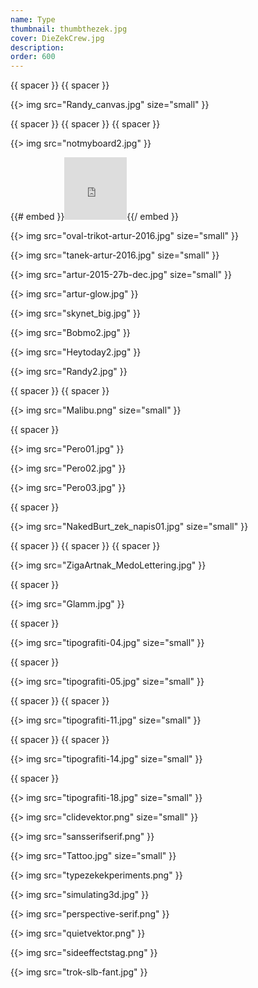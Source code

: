 ```yaml
---
name: Type
thumbnail: thumbthezek.jpg
cover: DieZekCrew.jpg
description: 
order: 600
---
```


{{ spacer }} {{ spacer }}

{{> img src="Randy_canvas.jpg" size="small" }}

{{ spacer }} {{ spacer }} {{ spacer }}

{{> img src="notmyboard2.jpg" }}

{{# embed }}<iframe allowfullscreen="" frameborder="0" width="100" height="100" mozallowfullscreen="true" onmousewheel="" src="https://sketchfab.com/models/07b613f32d67437f8958fd034ec48569/embed" webkitallowfullscreen="true"></iframe>{{/ embed }}

{{> img src="oval-trikot-artur-2016.jpg" size="small" }}

{{> img src="tanek-artur-2016.jpg" size="small" }}

{{> img src="artur-2015-27b-dec.jpg" size="small" }}

{{> img src="artur-glow.jpg" }}

{{> img src="skynet_big.jpg" }}

{{> img src="Bobmo2.jpg" }}

{{> img src="Heytoday2.jpg" }}

{{> img src="Randy2.jpg" }}

{{ spacer }} {{ spacer }}

{{> img src="Malibu.png" size="small" }}

{{ spacer }}

{{> img src="Pero01.jpg" }}

{{> img src="Pero02.jpg" }}

{{> img src="Pero03.jpg" }}

{{ spacer }}

{{> img src="NakedBurt_zek_napis01.jpg" size="small" }}

{{ spacer }} {{ spacer }} {{ spacer }}

{{> img src="ZigaArtnak_MedoLettering.jpg" }}

{{ spacer }}

{{> img src="Glamm.jpg" }}

{{ spacer }}

{{> img src="tipografiti-04.jpg" size="small" }}

{{ spacer }}

{{> img src="tipografiti-05.jpg" size="small" }}

{{ spacer }} {{ spacer }}

{{> img src="tipografiti-11.jpg" size="small" }}

{{ spacer }} {{ spacer }}

{{> img src="tipografiti-14.jpg" size="small" }}

{{ spacer }}

{{> img src="tipografiti-18.jpg" size="small" }}

{{> img src="clidevektor.png" size="small" }}

{{> img src="sansserifserif.png" }}

{{> img src="Tattoo.jpg" size="small" }}

{{> img src="typezekekperiments.png" }}

{{> img src="simulating3d.jpg" }}

{{> img src="perspective-serif.png" }}

{{> img src="quietvektor.png" }}

{{> img src="sideeffectstag.png" }}

{{> img src="trok-slb-fant.jpg" }}
